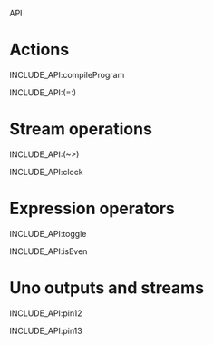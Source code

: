 API

# Actions

INCLUDE_API:compileProgram

INCLUDE_API:(=:)

# Stream operations

INCLUDE_API:(~>)

INCLUDE_API:clock

# Expression operators

INCLUDE_API:toggle

INCLUDE_API:isEven

# Uno outputs and streams

INCLUDE_API:pin12

INCLUDE_API:pin13
